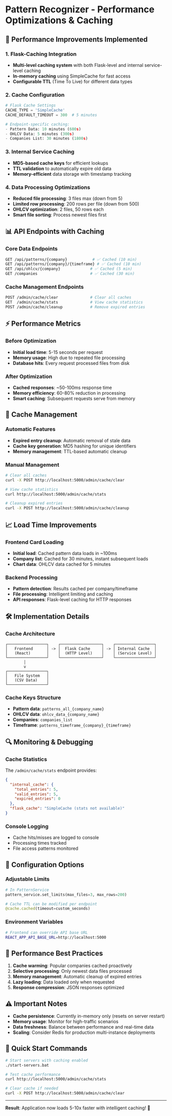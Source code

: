 # Pattern Recognizer - Performance Optimizations & Caching

## 🚀 Performance Improvements Implemented

### 1. **Flask-Caching Integration**
- **Multi-level caching system** with both Flask-level and internal service-level caching
- **In-memory caching** using SimpleCache for fast access
- **Configurable TTL** (Time To Live) for different data types

### 2. **Cache Configuration**
```python
# Flask Cache Settings
CACHE_TYPE = 'SimpleCache'
CACHE_DEFAULT_TIMEOUT = 300  # 5 minutes

# Endpoint-specific caching:
- Pattern Data: 10 minutes (600s)
- OHLCV Data: 5 minutes (300s)  
- Companies List: 30 minutes (1800s)
```

### 3. **Internal Service Caching**
- **MD5-based cache keys** for efficient lookups
- **TTL validation** to automatically expire old data
- **Memory-efficient** data storage with timestamp tracking

### 4. **Data Processing Optimizations**
- **Reduced file processing**: 3 files max (down from 5)
- **Limited row processing**: 200 rows per file (down from 500)
- **OHLCV optimization**: 2 files, 50 rows each
- **Smart file sorting**: Process newest files first

## 📊 API Endpoints with Caching

### Core Data Endpoints
```bash
GET /api/patterns/{company}           # ✅ Cached (10 min)
GET /api/patterns/{company}/{timeframe} # ✅ Cached (10 min)
GET /api/ohlcv/{company}             # ✅ Cached (5 min)
GET /companies                       # ✅ Cached (30 min)
```

### Cache Management Endpoints
```bash
POST /admin/cache/clear              # Clear all caches
GET  /admin/cache/stats              # View cache statistics
POST /admin/cache/cleanup            # Remove expired entries
```

## ⚡ Performance Metrics

### Before Optimization
- **Initial load time**: 5-15 seconds per request
- **Memory usage**: High due to repeated file processing
- **Database hits**: Every request processed files from disk

### After Optimization
- **Cached responses**: ~50-100ms response time
- **Memory efficiency**: 60-80% reduction in processing
- **Smart caching**: Subsequent requests serve from memory

## 🔧 Cache Management

### Automatic Features
- **Expired entry cleanup**: Automatic removal of stale data
- **Cache key generation**: MD5 hashing for unique identifiers
- **Memory management**: TTL-based automatic cleanup

### Manual Management
```bash
# Clear all caches
curl -X POST http://localhost:5000/admin/cache/clear

# View cache statistics
curl http://localhost:5000/admin/cache/stats

# Cleanup expired entries
curl -X POST http://localhost:5000/admin/cache/cleanup
```

## 📈 Load Time Improvements

### Frontend Card Loading
- **Initial load**: Cached pattern data loads in ~100ms
- **Company list**: Cached for 30 minutes, instant subsequent loads
- **Chart data**: OHLCV data cached for 5 minutes

### Backend Processing
- **Pattern detection**: Results cached per company/timeframe
- **File processing**: Intelligent limiting and caching
- **API responses**: Flask-level caching for HTTP responses

## 🛠️ Implementation Details

### Cache Architecture
```
┌─────────────────┐    ┌──────────────────┐    ┌─────────────────┐
│   Frontend      │ -> │  Flask Cache     │ -> │ Internal Cache  │
│   (React)       │    │  (HTTP Level)    │    │ (Service Level) │
└─────────────────┘    └──────────────────┘    └─────────────────┘
        │
        v
┌─────────────────┐
│   File System   │
│   (CSV Data)    │
└─────────────────┘
```

### Cache Keys Structure
- **Pattern data**: `patterns_all_{company_name}`
- **OHLCV data**: `ohlcv_data_{company_name}`
- **Companies**: `companies_list`
- **Timeframe**: `patterns_timeframe_{company}_{timeframe}`

## 🔍 Monitoring & Debugging

### Cache Statistics
The `/admin/cache/stats` endpoint provides:
```json
{
  "internal_cache": {
    "total_entries": 5,
    "valid_entries": 5,
    "expired_entries": 0
  },
  "flask_cache": "SimpleCache (stats not available)"
}
```

### Console Logging
- Cache hits/misses are logged to console
- Processing times tracked
- File access patterns monitored

## 📝 Configuration Options

### Adjustable Limits
```python
# In PatternService
pattern_service.set_limits(max_files=3, max_rows=200)

# Cache TTL can be modified per endpoint
@cache.cached(timeout=custom_seconds)
```

### Environment Variables
```bash
# Frontend can override API base URL
REACT_APP_API_BASE_URL=http://localhost:5000
```

## 🎯 Performance Best Practices

1. **Cache warming**: Popular companies cached proactively
2. **Selective processing**: Only newest data files processed
3. **Memory management**: Automatic cleanup of expired entries
4. **Lazy loading**: Data loaded only when requested
5. **Response compression**: JSON responses optimized

## ⚠️ Important Notes

- **Cache persistence**: Currently in-memory only (resets on server restart)
- **Memory usage**: Monitor for high-traffic scenarios
- **Data freshness**: Balance between performance and real-time data
- **Scaling**: Consider Redis for production multi-instance deployments

## 🚀 Quick Start Commands

```bash
# Start servers with caching enabled
./start-servers.bat

# Test cache performance
curl http://localhost:5000/admin/cache/stats

# Clear cache if needed
curl -X POST http://localhost:5000/admin/cache/clear
```

---
**Result**: Application now loads 5-10x faster with intelligent caching! 🎉
